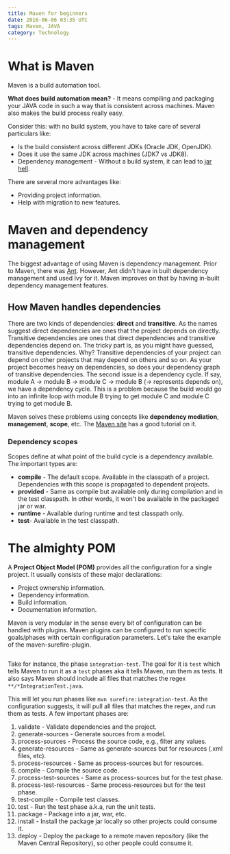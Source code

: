 ```yaml
---
title: Maven for beginners
date: 2016-06-06 03:35 UTC
tags: Maven, JAVA
category: Technology
---
```


What is Maven
============
Maven is a build automation tool. 

**What does build automation mean?** - It means compiling and packaging your JAVA code in such a way that is consistent across machines. Maven also makes the build process really easy. 

Consider this: with no build system, you have to take care of several particulars like:

* Is the build consistent across different JDKs (Oracle JDK, OpenJDK).
* Does it use the same JDK across machines (JDK7 vs JDK8).
* Dependency management - Without a build system, it can lead to [jar hell](https://dzone.com/articles/what-is-jar-hell).

There are several more advantages like:

* Providing project information.
* Help with migration to new features.

Maven and dependency management
===============================
The biggest advantage of using Maven is dependency management. Prior to Maven, there was [Ant](http://ant.apache.org/). However, Ant didn't have in built dependency management and used Ivy for it. Maven improves on that by having in-built dependency management features.

How Maven handles dependencies
------------------------------
There are two kinds of dependencies: **direct** and **transitive**. As the names suggest direct dependencies are ones that the project depends on directly. Transitive dependencies are ones that direct dependencies and transitive dependencies depend on. The tricky part is, as you might have guessed, transitive dependencies. Why? Transitive dependencies of your project can depend on other projects that may depend on others and so on. As your project becomes heavy on dependencies, so does your dependency graph of transitive dependencies. The second issue is a dependency cycle. If say, module A -> module B -> module C -> module B (-> represents depends on), we have a dependency cycle. This is a problem because the build would go into an infinite loop with module B trying to get module C and module C trying to get module B. 

Maven solves these problems using concepts like **dependency mediation**, **management**, **scope**, etc. The [Maven site](https://maven.apache.org/guides/introduction/introduction-to-dependency-mechanism.html) has a good tutorial on it.

### Dependency scopes
Scopes define at what point of the build cycle is a dependency available. The important types are:

* **compile** - The default scope. Available in the classpath of a project. Dependencies with this scope is propagated to dependent projects.
* **provided** - Same as compile but available only during compilation and in the test classpath. In other words, it won't be available in the packaged jar or war.
* **runtime** - Available during runtime and test classpath only.
* **test**- Available in the test classpath.

The almighty POM
================
A **Project Object Model (POM)** provides all the configuration for a single project. It usually consists of these major declarations:

* Project ownership information.
* Dependency information.
* Build information.
* Documentation information.

Maven is very modular in the sense every bit of configuration can be handled with plugins. Maven plugins can be configured to run specific goals/phases with certain configuration parameters. Let's take the example of the maven-surefire-plugin.

<pre><code class="language-vim"><?php getCodeSnippet(18,5); ?></code></pre>

Take for instance, the phase `integration-test`. The goal for it is `test` which tells Maven to run it as a `test` phases aka it tells Maven, run them as tests. It also says Maven should include all files that matches the regex `**/*IntegrationTest.java`.

This will let you run phases like `mvn surefire:integration-test`. As the configuration suggests, it will pull all files that matches the regex, and run them as tests. A few important phases are:

 1. validate - Validate dependencies and the project.
 2. generate-sources - Generate sources from a model.
 3. process-sources - Process the source code, e.g., filter any values.
 4. generate-resources - Same as generate-sources but for resources (.xml files, etc).
 5. process-resources - Same as process-sources but for resources.
 6. compile - Compile the source code.
 7. process-test-sources - Same as process-sources but for the test phase.
 8. process-test-resources - Same process-resources but for the test phase.
 9. test-compile - Compile test classes.
10. test - Run the test phase a.k.a, run the unit tests.
11. package - Package into a jar, war, etc.
12. install - Install the package jar locally so other projects could consume it.
13. deploy - Deploy the package to a remote maven repository (like the Maven Central Repository), so other people could consume it.

